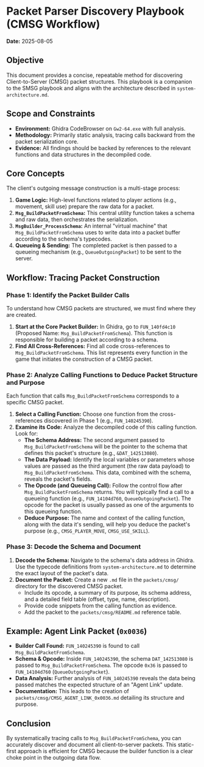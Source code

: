 # Packet Parser Discovery Playbook (CMSG Workflow)

**Date:** 2025-08-05

## Objective

This document provides a concise, repeatable method for discovering Client-to-Server (CMSG) packet structures. This playbook is a companion to the SMSG playbook and aligns with the architecture described in `system-architecture.md`.

## Scope and Constraints

*   **Environment:** Ghidra CodeBrowser on `Gw2-64.exe` with full analysis.
*   **Methodology:** Primarily static analysis, tracing calls backward from the packet serialization core.
*   **Evidence:** All findings should be backed by references to the relevant functions and data structures in the decompiled code.

## Core Concepts

The client's outgoing message construction is a multi-stage process:

1.  **Game Logic:** High-level functions related to player actions (e.g., movement, skill use) prepare the raw data for a packet.
2.  **`Msg_BuildPacketFromSchema`:** This central utility function takes a schema and raw data, then orchestrates the serialization.
3.  **`MsgBuilder_ProcessSchema`:** An internal "virtual machine" that `Msg_BuildPacketFromSchema` uses to write data into a packet buffer according to the schema's typecodes.
4.  **Queueing & Sending:** The completed packet is then passed to a queueing mechanism (e.g., `QueueOutgoingPacket`) to be sent to the server.

## Workflow: Tracing Packet Construction

### Phase 1: Identify the Packet Builder Calls

To understand how CMSG packets are structured, we must find where they are created.

1.  **Start at the Core Packet Builder:** In Ghidra, go to `FUN_140fd4c10` (Proposed Name: `Msg_BuildPacketFromSchema`). This function is responsible for building a packet according to a schema.
2.  **Find All Cross-References:** Find all code cross-references to `Msg_BuildPacketFromSchema`. This list represents every function in the game that initiates the construction of a CMSG packet.

### Phase 2: Analyze Calling Functions to Deduce Packet Structure and Purpose

Each function that calls `Msg_BuildPacketFromSchema` corresponds to a specific CMSG packet.

1.  **Select a Calling Function:** Choose one function from the cross-references discovered in Phase 1 (e.g., `FUN_140245390`).
2.  **Examine its Code:** Analyze the decompiled code of this calling function. Look for:
    *   **The Schema Address:** The second argument passed to `Msg_BuildPacketFromSchema` will be the pointer to the schema that defines this packet's structure (e.g., `&DAT_142513080`).
    *   **The Data Payload:** Identify the local variables or parameters whose values are passed as the third argument (the raw data payload) to `Msg_BuildPacketFromSchema`. This data, combined with the schema, reveals the packet's fields.
    *   **The Opcode (and Queueing Call):** Follow the control flow after `Msg_BuildPacketFromSchema` returns. You will typically find a call to a queueing function (e.g., `FUN_14104d760`, `QueueOutgoingPacket`). The opcode for the packet is usually passed as one of the arguments to this queueing function.
    *   **Deduce Purpose:** The name and context of the calling function, along with the data it's sending, will help you deduce the packet's purpose (e.g., `CMSG_PLAYER_MOVE`, `CMSG_USE_SKILL`).

### Phase 3: Decode the Schema and Document

1.  **Decode the Schema:** Navigate to the schema's data address in Ghidra. Use the typecode definitions from `system-architecture.md` to determine the exact layout of the packet's data.
2.  **Document the Packet:** Create a new `.md` file in the `packets/cmsg/` directory for the discovered CMSG packet.
    *   Include its opcode, a summary of its purpose, its schema address, and a detailed field table (offset, type, name, description).
    *   Provide code snippets from the calling function as evidence.
    *   Add the packet to the `packets/cmsg/README.md` reference table.

## Example: Agent Link Packet (`0x0036`)

*   **Builder Call Found:** `FUN_140245390` is found to call `Msg_BuildPacketFromSchema`.
*   **Schema & Opcode:** Inside `FUN_140245390`, the schema `DAT_142513080` is passed to `Msg_BuildPacketFromSchema`. The opcode `0x36` is passed to `FUN_14104d760` (`QueueOutgoingPacket`).
*   **Data Analysis:** Further analysis of `FUN_140245390` reveals the data being passed matches the expected structure of an "Agent Link" update.
*   **Documentation:** This leads to the creation of `packets/cmsg/CMSG_AGENT_LINK_0x0036.md` detailing its structure and purpose.

## Conclusion

By systematically tracing calls to `Msg_BuildPacketFromSchema`, you can accurately discover and document all client-to-server packets. This static-first approach is efficient for CMSG because the builder function is a clear choke point in the outgoing data flow.